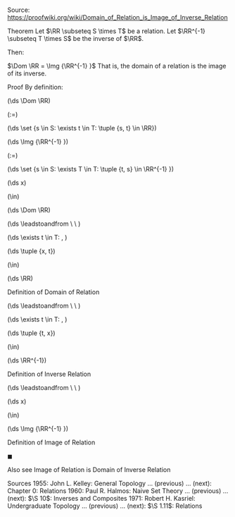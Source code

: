 # 

Source: https://proofwiki.org/wiki/Domain_of_Relation_is_Image_of_Inverse_Relation



Theorem
Let $\RR \subseteq S \times T$ be a relation.
Let $\RR^{-1} \subseteq T \times S$ be the inverse of $\RR$.

Then:

$\Dom \RR = \Img {\RR^{-1} }$
That is, the domain of a relation is the image of its inverse.


Proof
By definition:














\(\ds \Dom \RR\)

\(:=\)







\(\ds \set {s \in S: \exists t \in T: \tuple {s, t} \in \RR}\)




















\(\ds \Img {\RR^{-1} }\)

\(:=\)







\(\ds \set {s \in S: \exists T \in T: \tuple {t, s} \in \RR^{-1} }\)
























\(\ds x\)

\(\in\)







\(\ds \Dom \RR\)














\(\ds \leadstoandfrom \ \ \)

\(\ds \exists t \in T: \, \)



\(\ds \tuple {x, t}\)

\(\in\)







\(\ds \RR\)





Definition of Domain of Relation








\(\ds \leadstoandfrom \ \ \)

\(\ds \exists t \in T: \, \)



\(\ds \tuple {t, x}\)

\(\in\)







\(\ds \RR^{-1}\)





Definition of Inverse Relation








\(\ds \leadstoandfrom \ \ \)





\(\ds x\)

\(\in\)







\(\ds \Img {\RR^{-1} }\)





Definition of Image of Relation



$\blacksquare$


Also see
Image of Relation is Domain of Inverse Relation


Sources
1955: John L. Kelley: General Topology ... (previous) ... (next): Chapter $0$: Relations
1960: Paul R. Halmos: Naive Set Theory ... (previous) ... (next): $\S 10$: Inverses and Composites
1971: Robert H. Kasriel: Undergraduate Topology ... (previous) ... (next): $\S 1.11$: Relations




